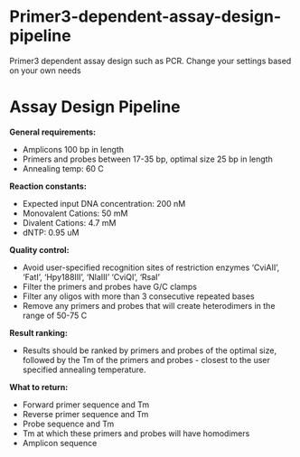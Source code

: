 # Primer3-dependent-assay-design-pipeline
Primer3 dependent assay design such as PCR. Change your settings based on your own needs

# Assay Design Pipeline

**General requirements:**
- Amplicons 100 bp in length
- Primers and probes between 17-35 bp, optimal size 25 bp in length
- Annealing temp: 60 C

**Reaction constants:**
- Expected input DNA concentration: 200 nM
- Monovalent Cations: 50 mM
- Divalent Cations: 4.7 mM
- dNTP: 0.95 uM

**Quality control:**
- Avoid user-specified recognition sites of restriction enzymes ‘CviAII’, ‘FatI’, ‘Hpy188III’, ‘NlaIII’ ‘CviQI’, ‘RsaI’
- Filter the primers and probes have G/C clamps
- Filter any oligos with more than 3 consecutive repeated bases
- Remove any primers and probes that will create heterodimers in the range of 50-75 C

**Result ranking:**
- Results should be ranked by primers and probes of the optimal size, followed by the Tm of the primers and probes - closest to the user specified annealing temperature.

**What to return:**
- Forward primer sequence and Tm
- Reverse primer sequence and Tm
- Probe sequence and Tm
- Tm at which these primers and probes will have homodimers
- Amplicon sequence
